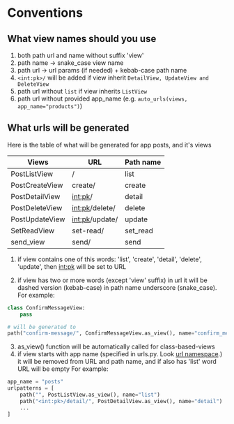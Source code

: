 # Conventions

## What view names should you use
1. both path url and name without suffix 'view'
2. path name -> snake_case view name
3. path url -> url params (if needed) + kebab-case path name
4. `<int:pk>/` will be added if view inherit `DetailView, UpdateView and DeleteView`
5. path url without `list` if view inherits `ListView`
6. path url without provided app_name (e.g. `auto_urls(views, app_name="products")`)

## What urls will be generated

Here is the table of what will be generated for app posts, and it's views

| Views          | URL              | Path name |
| -------------- | ---------------- | --------- |
| PostListView   | /                | list      |
| PostCreateView | create/          | create    |
| PostDetailView | <int:pk>/        | detail    |
| PostDeleteView | <int:pk>/delete/ | delete    |
| PostUpdateView | <int:pk>/update/ | update    |
| SetReadView    | set-read/        | set_read  |
| send_view      | send/            | send      |

1. if view contains one of this words: 'list', 'create', 'detail', 'delete', 'update', then <int:pk> will be set 
to URL

2. if view has two or more words (except 'view' suffix) in url it will be dashed version (kebab-case)
in path name underscore (snake_case). For example:
```python
class ConfirmMessageView:
    pass

# will be generated to    
path("confirm-message/", ConfirmMessageView.as_view(), name="confirm_message")
```
3. as_view() function will be automatically called for class-based-views
4. if view starts with app name (specified in urls.py. Look [url namespace](https://docs.djangoproject.com/en/4.2/topics/http/urls/#reversing-namespaced-urls).)
it will be removed from URL and path name, and if also has 'list' word URL will be empty
For example:
```python 
app_name = "posts"
urlpatterns = [
    path("", PostListView.as_view(), name="list")
    path("<int:pk>/detail/", PostDetailView.as_view(), name="detail")
    ...
]
```